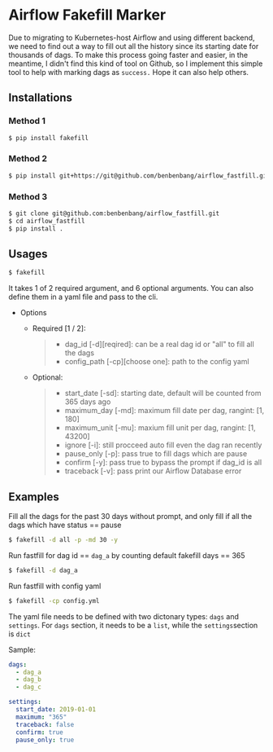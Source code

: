 # Airflow Fakefill Marker



Due to migrating to Kubernetes-host Airflow and using different backend, we need to find out a way to fill out all the history since its starting date for thousands of dags. To make this process going faster and easier, in the meantime, I didn't find this kind of tool on Github, so I implement this simple tool to help with marking dags as `success.` Hope it can also help others.



## Installations

### Method 1

```bash
$ pip install fakefill
```

### Method 2

```bash
$ pip install git+https://git@github.com/benbenbang/airflow_fastfill.git
```

### Method 3

```bash
$ git clone git@github.com:benbenbang/airflow_fastfill.git
$ cd airflow_fastfill
$ pip install .
```



## Usages

```bash
$ fakefill
```

It takes 1 of 2 required argument, and 6 optional arguments. You can also define them in a yaml file and pass to the cli.

- Options

    - Required [1 / 2]:

        > - dag_id [-d][reqired]: can be a real dag id or "all" to fill all the dags
        > - config_path [-cp][choose one]: path to the config yaml

    - Optional:
        >- start_date [-sd]: starting date, default will be counted from 365 days ago
        >- maximum_day [-md]: maximum fill date per dag, rangint: [1, 180]
        >- maximum_unit [-mu]: maxium fill unit per dag, rangint: [1, 43200]
        >- ignore [-i]: still procceed auto fill even the dag ran recently
        >- pause_only [-p]: pass true to fill dags which are pause
        >- confirm [-y]: pass true to bypass the prompt if dag_id is all
        >- traceback [-v]: pass print our Airflow Database error



## Examples

Fill all the dags for the past 30 days without prompt, and only fill if all the dags which have status == pause

```bash
$ fakefill -d all -p -md 30 -y
```



Run fastfill for dag id == `dag_a` by counting default fakefill days == 365

```bash
$ fakefill -d dag_a
```



Run fastfill with config yaml

```bash
$ fakefill -cp config.yml
```

The yaml file needs to be defined with two dictonary types: `dags` and `settings`. For `dags` section, it needs to be a `list`, while the `settings`section is `dict`

Sample:

```yaml
dags:
  - dag_a
  - dag_b
  - dag_c

settings:
  start_date: 2019-01-01
  maximum: "365"
  traceback: false
  confirm: true
  pause_only: true

```
